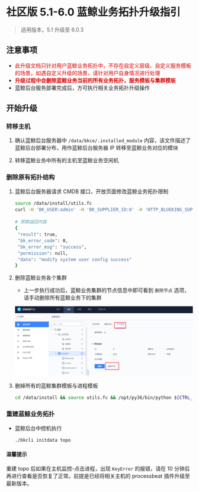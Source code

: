 # 社区版 5.1-6.0 蓝鲸业务拓扑升级指引

> 适用版本，5.1 升级至 6.0.3

## 注意事项

* <font color="#dd0000">此升级文档只针对用户蓝鲸业务拓扑中，不存在自定义层级、自定义服务模板的场景，如遇自定义升级的场景，请针对用户自身情况进行处理 </font>
* <font color="#dd0000">**升级过程中会删除蓝鲸业务当前的所有业务拓扑，服务模板与集群模板**</font>
* 蓝鲸后台服务部署完成后，方可执行相关业务拓扑升级操作

## 开始升级

### 转移主机

1. 确认蓝鲸后台服务器中 `/data/bkce/.installed_module` 内容，该文件描述了蓝鲸后台部署分布，用作蓝鲸后台服务器 IP 转移至蓝鲸业务对应的模块

2. 转移蓝鲸业务中所有的主机至蓝鲸业务空闲机

### 删除原有拓扑结构

1. 蓝鲸后台服务器请求 CMDB 接口，开放页面修改蓝鲸业务拓扑限制

    ```bash
    source /data/install/utils.fc
    curl -H 'BK_USER:admin' -H 'BK_SUPPLIER_ID:0' -H 'HTTP_BLUEKING_SUPPLIER_ID:0' -X POST $BK_CMDB_IP0:9000/migrate/v3/migrate/system/user_config/blueking_modify/true 
    
    # 预期返回内容
    {
     "result": true,
     "bk_error_code": 0,
     "bk_error_msg": "success",
     "permission": null,
     "data": "modify system user config success"
    }
    ```

2. 删除蓝鲸业务各个集群

    * 上一步执行成功后，蓝鲸业务集群的节点信息中即可看到 `删除节点` 选项，请手动删除所有蓝鲸业务下的集群

    ![bktopo](../../assets/bk_topo.png)

3. 删掉所有的蓝鲸集群模板与进程模板

    ```bash
    cd /data/install && source utils.fc && /opt/py36/bin/python ${CTRL_DIR}/bin/create_blueking_set.py -c ${BK_PAAS_APP_CODE}  -t ${BK_PAAS_APP_SECRET} --delete
    ```

### 重建蓝鲸业务拓扑

* 蓝鲸后台中控机执行

    ```bash
    ./bkcli initdata topo
    ```

#### 温馨提示

重建 topo 后如果在主机监控-点击进程，出现 `KeyError` 的报错，请在 10 分钟后再进行查看是否恢复了正常。前提是已经将相关主机的 processbeat 插件升级至最新版本。
